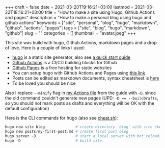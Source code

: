 +++ 
draft = false
date = 2021-03-20T19:16:21+03:00
lastmod = 2021-03-22T18:16:21+03:00 
title = "How to make a site using Hugo, Github Actions and pages"
description = "How to make a personal blog using hugo and github actions"
keywords = ["site", "personal", "blog", "hugo", "markdown", "github", "actions", "pages"]
tags = ["site", "blog", "hugo", "markdown", "github"]
slug = "" 
categories = []
thumbnail = "avatar.jpeg"
+++

This site was build with hugo, Github Actions, markdown pages and a drop of love. Here is a couple of links I used:
- [hugo](https://github.com/gohugoio/hugo) is a static site generator, also see [a quick start guide](https://gohugo.io/getting-started/quick-start/)
- [Github Actions](https://github.com/features/actions) is a CI/CD building blocks for Github
- [Github Pages](https://pages.github.com/) is a free hosting for static websites
- You can setup hugo with Github Actions and Pages using [this link](https://gohugo.io/hosting-and-deployment/hosting-on-github/#readout)
- Posts can be edited as markdown documents, syntax cheatsheet is [here](https://www.markdownguide.org/basic-syntax/)
- To be loved you should be nice

Also I replace `--minify` flag in [my Actions file](https://github.com/Snyssfx/snyssfx.github.io/blob/main/.github/workflows/gh-pages.yml#L24) from the guide with `-D`, since the old command couldn't generate new pages
(UPD: `-D == --buildDrafts`, so you should not mark posts as drafts
and everything will be OK with the default configuration)

Here is the CLI commands for hugo (also see [cheat.sh](https://cheat.sh/hugo)):
```py
hugo new site blog              # create directory 'blog' with site skeleton
hugo new posts/my-first-post.md # create first post blog
hugo server -D                  # start a local server with hot reloading
hugo -D                         # build site
```
